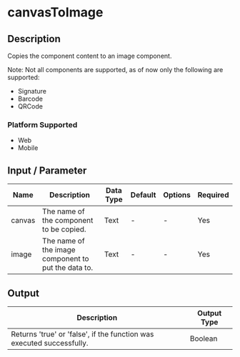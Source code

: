 # canvasToImage

## Description

Copies the component content to an image component.

Note: Not all components are supported, as of now only the following are supported:

- Signature
- Barcode
- QRCode

### Platform Supported

- Web
- Mobile

## Input / Parameter

| Name | Description | Data Type | Default | Options | Required |
| ------ | ------ | ------ | ------ | ------ | ------ |
| canvas | The name of the component to be copied. | Text | - | - | Yes |
| image | The name of the image component to put the data to. | Text | - | - | Yes |

## Output

| Description | Output Type |
| ------ | ------ |
| Returns 'true' or 'false', if the function was executed successfully. | Boolean |